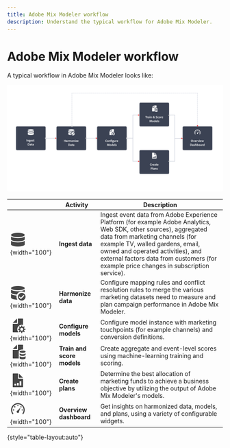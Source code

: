 ```yaml
---
title: Adobe Mix Modeler workflow
description: Understand the typical workflow for Adobe Mix Modeler.
---
```


# Adobe Mix Modeler workflow

A typical workflow in Adobe Mix Modeler looks like:

![Alt text](../assets/ApplicationWorkflow.svg)

|  | Activity | Description |
|---|---|---|
| ![Data](../assets/icons/Data.svg){width="100"} | **Ingest data** | Ingest event data from Adobe Experience Platform (for example Adobe Analytics, Web SDK, other sources), aggregated data from marketing channels (for example TV, walled gardens, email, owned and operated activities), and external factors data from customers (for example price changes in subscription service). |
| ![DataCheck](../assets/icons/DataCheck.svg){width="100"} | **Harmonize data** | Configure mapping rules and conflict resolution rules to merge the various marketing datasets need to measure and plan campaign performance in Adobe Mix Modeler. |
|  ![FileConfig](../assets/icons/FileGear.svg){width="100"} | **Configure models** | Configure model instance with marketing touchpoints (for example channels) and conversion definitions. |
| ![FileData](../assets/icons/FileData.svg){width="100"}  | **Train and score models** | Create aggregate and event-level scores using machine-learning training and scoring.  |
| ![FileChart](../assets/icons/FileChart.svg){width="100"} | **Create plans** |  Determine the best allocation of marketing funds to achieve a business objective by utilizing the output of Adobe Mix Modeler's models.   |
| ![Dashboard](../assets/icons/Dashboard.svg){width="100"} | **Overview dashboard** | Get insights on harmonized data, models, and plans, using a variety of configurable widgets. |

{style="table-layout:auto"}

